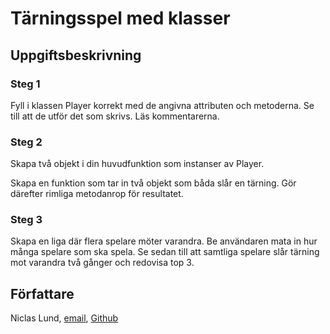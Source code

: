 # Tärningsspel med klasser

## Uppgiftsbeskrivning

### Steg 1

Fyll i klassen Player korrekt med de angivna attributen och metoderna. Se till att de utför det som skrivs.
Läs kommentarerna.

### Steg 2

Skapa två objekt i din huvudfunktion som instanser av Player.

Skapa en funktion som tar in två objekt som båda slår en tärning. Gör därefter rimliga metodanrop för resultatet.

### Steg 3

Skapa en liga där flera spelare möter varandra. Be användaren mata in hur många spelare som ska spela. Se sedan till att samtliga spelare slår tärning mot varandra två gånger och redovisa top 3.

## Författare

Niclas Lund, [email](niclas.lund@ntig.se), [Github](https://github.com/ntinacklund)
